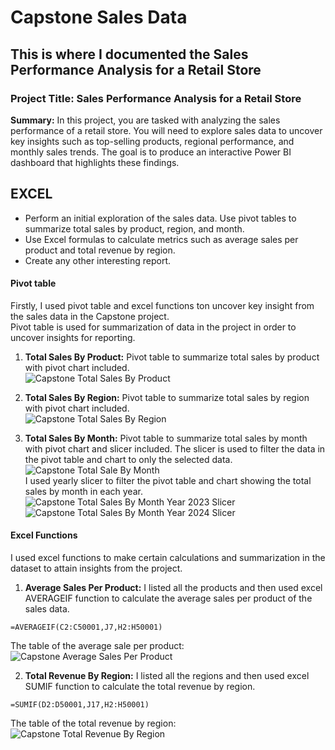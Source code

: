 # Capstone Sales Data
## This is where I documented the Sales Performance Analysis for a Retail Store
### Project Title: Sales Performance Analysis for a Retail Store
**Summary:** In this project, you are tasked with analyzing the sales performance of a retail store. 
You will need to explore sales data to uncover key insights such as top-selling products, regional 
performance, and monthly sales trends. The goal is to produce an interactive Power BI 
dashboard that highlights these findings.

## EXCEL
- Perform an initial exploration of the sales data. Use pivot tables to summarize total sales by product, region, and month.
- Use Excel formulas to calculate metrics such as average sales per product and total revenue by region.
- Create any other interesting report.

#### Pivot table
Firstly, I used pivot table and excel functions ton uncover key insight from the sales data in the Capstone project.\
Pivot table is used for summarization of data in the project in order to uncover insights for reporting. 

1. **Total Sales By Product:**
Pivot table to summarize total sales by product with pivot chart included.\
![Capstone Total Sales By Product](https://github.com/user-attachments/assets/182341f4-f927-4895-b377-db8e507efe9f)

2. **Total Sales By Region:**
Pivot table to summarize total sales by region with pivot chart included.\
![Capstone Total Sales By Region](https://github.com/user-attachments/assets/bcf74f0a-2e92-4cea-b80c-7e73702f3a93)

3. **Total Sales By Month:**
Pivot table to summarize total sales by month with pivot chart and slicer included. The slicer is used to filter the data in the pivot table and chart to only the selected data.\
![Capstone Total Sale By Month](https://github.com/user-attachments/assets/2e6250fc-a6ea-49d1-b563-e275f83fe13d) \
I used yearly slicer to filter the pivot table and chart showing the total sales by month in each year.\
![Capstone Total Sales By Month Year 2023 Slicer](https://github.com/user-attachments/assets/f06bf469-18b9-4cf5-8c4c-c8d236c993b4)
![Capstone Total Sales By Month Year 2024 Slicer](https://github.com/user-attachments/assets/6d25aefb-97ce-4c1b-852e-58a588b86c60)

#### Excel Functions
I used excel functions to make certain calculations and summarization in the dataset to attain insights from the project.
1. **Average Sales Per Product:**
I listed all the products and then used excel AVERAGEIF function to calculate the average sales per product of the sales data.
```
=AVERAGEIF(C2:C50001,J7,H2:H50001)
```
The table of the average sale per product:
![Capstone Average Sales Per Product](https://github.com/user-attachments/assets/24944856-7125-4974-b295-a5f2f7520a0d)

2. **Total Revenue By Region:**
I listed all the regions and then used excel SUMIF function to calculate the total revenue by region.
```
=SUMIF(D2:D50001,J17,H2:H50001)
```
The table of the total revenue by region:
![Capstone Total Revenue By Region](https://github.com/user-attachments/assets/35ce6e43-4c82-4766-a8ba-bd2568d47002)




